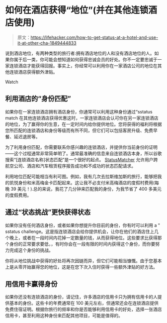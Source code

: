 # 如何在酒店获得“地位”(并在其他连锁酒店使用)

> 原文：<https://lifehacker.com/how-to-get-status-at-a-hotel-and-use-it-at-other-cha-1849444833>

说到酒店地位，有两种类型的旅行者:拥有酒店地位的人和没有酒店地位的人。如果你属于后一类，你可能会想知道如何获得忠诚会员的好处。你不一定要忠诚于一家连锁酒店才能获得回报。事实上，你经常可以利用你在一家酒店公司的地位在其他连锁酒店获得额外津贴。

Watch

## **利用酒店的“身份匹配”**

如果你在一家连锁酒店拥有酒店身份，你通常可以利用这种身份通过“sstatus match 在其他连锁酒店获得优惠这时，一家连锁酒店会认可你在另一家连锁酒店的地位，为了赢得你的生意，在一定时间内给你提供地位。您将获得的福利将根据您所匹配的连锁酒店和身份等级而有所不同，但它们可以包括客房升级、免费早餐、延迟退房等。

为了利用身份匹配，你需要联系你感兴趣的连锁酒店，并提供你当前身份的证明——这个过程通常非常简单明了。通常最准确的信息来自连锁酒店本身，所以谷歌搜索“[连锁酒店名称]状态匹配”是一个很好的起点。 [StatusMatcher](https://www.statusmatcher.com/) 允许用户跨航空公司、酒店和汽车租赁程序报告成功和不成功的状态匹配请求。

利用地位匹配可能相当有利可图。例如，我有几次去拉斯维加斯的旅行，能够把我的凯悦身份和米高梅金卡匹配起来。这让我不必支付米高梅酒店的度假村费用(每晚 39 美元！).总的来说，我花了几分钟来匹配我的身份，为我节省了 400 多美元的度假费用。

## **通过“状态挑战”更快获得状态**

如果你没有任何酒店身份，或者如果你想提升你目前的身份，你有时可以利用 a " sstatus challenge。这是指连锁酒店会给你提供机会，让你在他们的酒店住上几个晚上，或者在一段时间内花掉一定数量的钱，从而获得地位。这些要求比获得那个身份的正常要求要低，，有时你会在一段有限的时间内获得这个身份，而你要努力完成这个身份的挑战。

你将从地位挑战中获得的好处将再次因链而异，但它们可能相当慷慨。由于您基本上是从零开始赢得您的地位，这是在您下次入住时获得一些额外津贴的好方法。

## **用信用卡赢得身份**

如果你还没有连锁酒店的身份，请记住，许多酒店的信用卡只为拥有信用卡的人提供基本的身份。这些卡的年费通常在 100 美元左右，但通常还会在连锁酒店提供免费住宿证明。根据你旅行的频率和你是否能够利用信用卡的好处，选择一张酒店信用卡，甚至利用这种身份来匹配其他项目，可能是值得的。